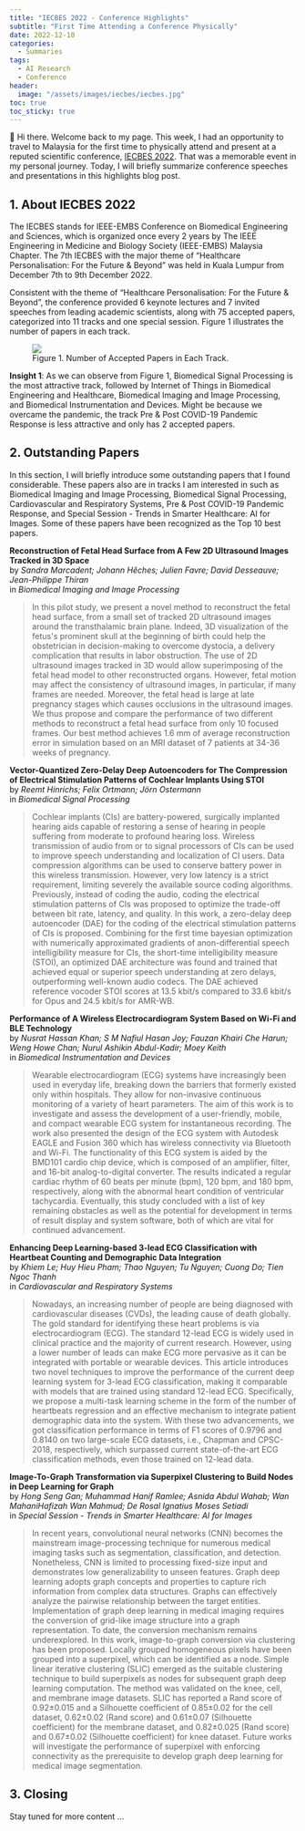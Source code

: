 ```yaml
---
title: "IECBES 2022 - Conference Highlights"
subtitle: "First Time Attending a Conference Physically"
date: 2022-12-10
categories: 
  - Summaries
tags: 
  - AI Research
  - Conference
header: 
  image: "/assets/images/iecbes/iecbes.jpg"
toc: true
toc_sticky: true
---
```


👋 Hi there. Welcome back to my page. This week, I had an opportunity to travel to Malaysia for the first time to physically attend and present at a reputed scientific conference, [IECBES 2022](https://www.iecbes.org/). That was a memorable event in my personal journey. Today, I will briefly summarize conference speeches and presentations in this highlights blog post. 

## 1. About IECBES 2022
The IECBES stands for IEEE-EMBS Conference on Biomedical Engineering and Sciences, which is organized once every 2 years by The IEEE Engineering in Medicine and Biology Society (IEEE-EMBS) Malaysia Chapter. The 7th IECBES with the major theme of “Healthcare Personalisation: For the Future & Beyond” was held in Kuala Lumpur from December 7th to 9th December 2022. 

Consistent with the theme of “Healthcare Personalisation: For the Future & Beyond”, the conference provided 6 keynote lectures and 7 invited speeches from leading academic scientists, along with 75 accepted papers, categorized into 11 tracks and one special session. Figure 1 illustrates the number of papers in each track. 

<figure class="align-center">
  <img src="{{ site.url }}{{ site.baseurl }}/assets/images/iecbes/numbers.jpg">
  <figcaption>Figure 1. Number of Accepted Papers in Each Track. </figcaption>
</figure>

**Insight 1**: As we can observe from Figure 1, Biomedical Signal Processing is the most attractive track, followed by Internet of Things in Biomedical Engineering and Healthcare, Biomedical Imaging and Image Processing, and Biomedical Instrumentation and Devices. Might be because we overcame the pandemic, the track Pre & Post COVID-19 Pandemic Response is less attractive and only has 2 accepted papers. 

## 2. Outstanding Papers
In this section, I will briefly introduce some outstanding papers that I found considerable. These papers also are in tracks I am interested in such as Biomedical Imaging and Image Processing, Biomedical Signal Processing, Cardiovascular and Respiratory Systems, Pre & Post COVID-19 Pandemic Response, and Special Session - Trends in Smarter Healthcare: AI for Images. Some of these papers have been recognized as the Top 10 best papers. 

**Reconstruction of Fetal Head Surface from A Few 2D Ultrasound Images Tracked in 3D Space**<br>
by *Sandra Marcadent; Johann Hêches; Julien Favre; David Desseauve; Jean-Philippe Thiran*<br>
in *Biomedical Imaging and Image Processing*<br>
> In this pilot study, we present a novel method to reconstruct the fetal head surface, from a small set of tracked 2D ultrasound images around the transthalamic brain plane. Indeed, 3D visualization of the fetus's prominent skull at the beginning of birth could help the obstetrician in decision-making to overcome dystocia, a delivery complication that results in labor obstruction. The use of 2D ultrasound images tracked in 3D would allow superimposing of the fetal head model to other reconstructed organs. However, fetal motion may affect the consistency of ultrasound images, in particular, if many frames are needed. Moreover, the fetal head is large at late pregnancy stages which causes occlusions in the ultrasound images. We thus propose and compare the performance of two different methods to reconstruct a fetal head surface from only 10 focused frames. Our best method achieves 1.6 mm of average reconstruction error in simulation based on an MRI dataset of 7 patients at 34-36 weeks of pregnancy. 

**Vector-Quantized Zero-Delay Deep Autoencoders for The Compression of Electrical Stimulation Patterns of Cochlear Implants Using STOI**<br>
by *Reemt Hinrichs; Felix Ortmann; Jörn Ostermann*<br>
in *Biomedical Signal Processing*<br>
> Cochlear implants (CIs) are battery-powered, surgically implanted hearing aids capable of restoring a sense of hearing in people suffering from moderate to profound hearing loss. Wireless transmission of audio from or to signal processors of CIs can be used to improve speech understanding and localization of CI users. Data compression algorithms can be used to conserve battery power in this wireless transmission. However, very low latency is a strict requirement, limiting severely the available source coding algorithms. Previously, instead of coding the audio, coding the electrical stimulation patterns of CIs was proposed to optimize the trade-off between bit rate, latency, and quality. In this work, a zero-delay deep autoencoder (DAE) for the coding of the electrical stimulation patterns of CIs is proposed. Combining for the first time bayesian optimization with numerically approximated gradients of anon-differential speech intelligibility measure for CIs, the short-time intelligibility measure (STOI), an optimized DAE architecture was found and trained that achieved equal or superior speech understanding at zero delays, outperforming well-known audio codecs. The DAE achieved reference vocoder STOI scores at 13.5 kbit/s compared to 33.6 kbit/s for Opus and 24.5 kbit/s for AMR-WB. 

**Performance of A Wireless Electrocardiogram System Based on Wi-Fi and BLE Technology**<br>
by *Nusrat Hassan Khan; S M Nafiul Hasan Joy; Fauzan Khairi Che Harun; Weng Howe Chan; Nurul Ashikin Abdul-Kadir; Moey Keith*<br>
in *Biomedical Instrumentation and Devices*<br>
> Wearable electrocardiogram (ECG) systems have increasingly been used in everyday life, breaking down the barriers that formerly existed only within hospitals. They allow for non-invasive continuous monitoring of a variety of heart parameters. The aim of this work is to investigate and assess the development of a user-friendly, mobile, and compact wearable ECG system for instantaneous recording. The work also presented the design of the ECG system with Autodesk EAGLE and Fusion 360 which has wireless connectivity via Bluetooth and Wi-Fi. The functionality of this ECG system is aided by the BMD101 cardio chip device, which is composed of an amplifier, filter, and 16-bit analog-to-digital converter. The results indicated a regular cardiac rhythm of 60 beats per minute (bpm), 120 bpm, and 180 bpm, respectively, along with the abnormal heart condition of ventricular tachycardia. Eventually, this study concluded with a list of key remaining obstacles as well as the potential for development in terms of result display and system software, both of which are vital for continued advancement. 

**Enhancing Deep Learning-based 3-lead ECG Classification with Heartbeat Counting and Demographic Data Integration**<br>
by *Khiem Le; Huy Hieu Pham; Thao Nguyen; Tu Nguyen; Cuong Do; Tien Ngoc Thanh*<br>
in *Cardiovascular and Respiratory Systems*<br>
> Nowadays, an increasing number of people are being diagnosed with cardiovascular diseases (CVDs), the leading cause of death globally. The gold standard for identifying these heart problems is via electrocardiogram (ECG). The standard 12-lead ECG is widely used in clinical practice and the majority of current research. However, using a lower number of leads can make ECG more pervasive as it can be integrated with portable or wearable devices. This article introduces two novel techniques to improve the performance of the current deep learning system for 3-lead ECG classification, making it comparable with models that are trained using standard 12-lead ECG. Specifically, we propose a multi-task learning scheme in the form of the number of heartbeats regression and an effective mechanism to integrate patient demographic data into the system. With these two advancements, we got classification performance in terms of F1 scores of 0.9796 and 0.8140 on two large-scale ECG datasets, i.e., Chapman and CPSC-2018, respectively, which surpassed current state-of-the-art ECG classification methods, even those trained on 12-lead data. 

**Image-To-Graph Transformation via Superpixel Clustering to Build Nodes in Deep Learning for Graph**<br>
by *Hong Seng Gan; Muhammad Hanif Ramlee; Asnida Abdul Wahab; Wan MahaniHafizah Wan Mahmud; De Rosal Ignatius Moses Setiadi*<br>
in *Special Session - Trends in Smarter Healthcare: AI for Images*<br>
> In recent years, convolutional neural networks (CNN) becomes the mainstream image-processing technique for numerous medical imaging tasks such as segmentation, classification, and detection. Nonetheless, CNN is limited to processing fixed-size input and demonstrates low generalizability to unseen features. Graph deep learning adopts graph concepts and properties to capture rich information from complex data structures. Graphs can effectively analyze the pairwise relationship between the target entities. Implementation of graph deep learning in medical imaging requires the conversion of grid-like image structure into a graph representation. To date, the conversion mechanism remains underexplored. In this work, image-to-graph conversion via clustering has been proposed. Locally grouped homogeneous pixels have been grouped into a superpixel, which can be identified as a node. Simple linear iterative clustering (SLIC) emerged as the suitable clustering technique to build superpixels as nodes for subsequent graph deep learning computation. The method was validated on the knee, cell, and membrane image datasets. SLIC has reported a Rand score of 0.92±0.015 and a Silhouette coefficient of 0.85±0.02 for the cell dataset, 0.62±0.02 (Rand score) and 0.61±0.07 (Silhouette coefficient) for the membrane dataset, and 0.82±0.025 (Rand score) and 0.67±0.02 (Silhouette coefficient) for knee dataset. Future works will investigate the performance of superpixel with enforcing connectivity as the prerequisite to develop graph deep learning for medical image segmentation. 

## 3. Closing

Stay tuned for more content ...